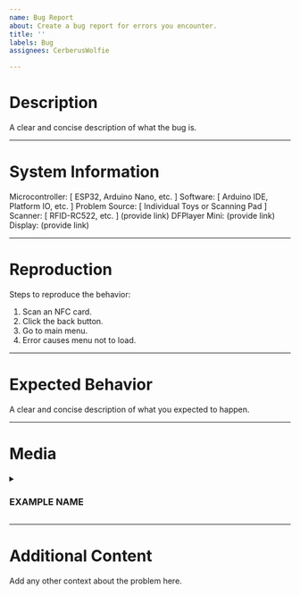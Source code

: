```yaml
---
name: Bug Report
about: Create a bug report for errors you encounter.
title: ''
labels: Bug
assignees: CerberusWolfie

---
```


<!--
Please follow this template to best reproduce the bug and find the errors within. You can remove everything within these arrow signs.
-->
# Description

<!--
Describe the bug/error to the best of your ability.
-->

A clear and concise description of what the bug is.

---

# System Information

<!--
THIS MUST BE FILLED OUT IF YOU INTEND FOR ASSISTANCE TO BE FAST OR EVEN POSSIBLE.
-->

Microcontroller: [ ESP32, Arduino Nano, etc. ]
Software: [ Arduino IDE, Platform IO, etc. ]
Problem Source: [ Individual Toys or Scanning Pad ]
Scanner: [ RFID-RC522, etc. ] (provide link)
DFPlayer Mini: (provide link)
Display: (provide link)

---

# Reproduction

<!--
How did this happen, and how can it be reproduced.
-->

Steps to reproduce the behavior:
1. Scan an NFC card.
2. Click the back button.
3. Go to main menu.
4. Error causes menu not to load.

---

# Expected Behavior

<!--
Place the expected behavior that you intended to show up, or should be in the system, here.
-->

A clear and concise description of what you expected to happen.

---

# Media

<!--
If applicable, add screenshots to help explain your problem.
-->

<details><summary><h3>EXAMPLE NAME</h3></summary>
<p>

![Example Media Embed](https://example.com/thisimageisntreal.png)

</p>
</details>

---

# Additional Content

<!--
Any other information that is possible about the system.
-->

Add any other context about the problem here.

